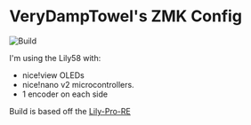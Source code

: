 # VeryDampTowel's ZMK Config

![Build](https://github.com/VeryDampTowel/zmk-config/actions/workflows/build.yml/badge.svg)

I'm using the Lily58 with:
- nice!view OLEDs
- nice!nano v2 microcontrollers.
- 1 encoder on each side


Build is based off the [Lily-Pro-RE](https://github.com/kissetfall/Lily58-Pro-RE)
